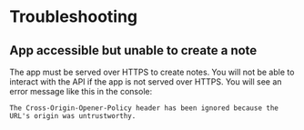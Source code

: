 # Troubleshooting

## App accessible but unable to create a note

The app must be served over HTTPS to create notes. You will not be able to interact with the API if the app is not served over HTTPS.
You will see an error message like this in the console:

```plaintext
The Cross-Origin-Opener-Policy header has been ignored because the URL's origin was untrustworthy.
```
